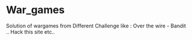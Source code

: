 # War_games
Solution of wargames from Different Challenge like : Over the wire - Bandit .. Hack this site etc..
